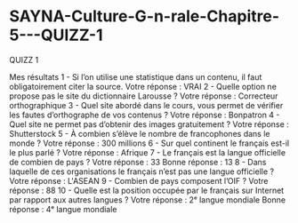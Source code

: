 # SAYNA-Culture-G-n-rale-Chapitre-5---QUIZZ-1
QUIZZ 1

Mes résultats
1 - Si l’on utilise une statistique dans un contenu, il faut obligatoirement citer la source.
Votre réponse : VRAI
2 - Quelle option ne propose pas le site du dictionnaire Larousse ?
Votre réponse : Correcteur orthographique
3 - Quel site abordé dans le cours, vous permet de vérifier les fautes d’orthographe de vos contenus ?
Votre réponse : Bonpatron
4 - Quel site ne permet pas d’obtenir des images gratuitement ?
Votre réponse : Shutterstock
5 - À combien s’élève le nombre de francophones dans le monde ?
Votre réponse : 300 millions
6 - Sur quel continent le français est-il le plus parlé ?
Votre réponse : Afrique
7 - Le français est la langue officielle de combien de pays ?
Votre réponse : 33
Bonne réponse : 13
8 - Dans laquelle de ces organisations le français n’est pas une langue officielle ?
Votre réponse : L'ASEAN
9 - Combien de pays composent l’OIF ?
Votre réponse : 88
10 - Quelle est la position occupée par le français sur Internet par rapport aux autres langues ?
Votre réponse : 2ᵉ langue mondiale
Bonne réponse : 4ᵉ langue mondiale
